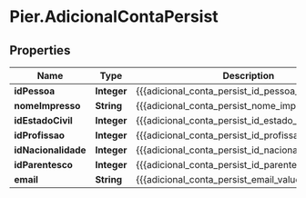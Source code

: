 # Pier.AdicionalContaPersist

## Properties
Name | Type | Description | Notes
------------ | ------------- | ------------- | -------------
**idPessoa** | **Integer** | {{{adicional_conta_persist_id_pessoa_value}}} | 
**nomeImpresso** | **String** | {{{adicional_conta_persist_nome_impresso_value}}} | [optional] 
**idEstadoCivil** | **Integer** | {{{adicional_conta_persist_id_estado_civil_value}}} | [optional] 
**idProfissao** | **Integer** | {{{adicional_conta_persist_id_profissao_value}}} | [optional] 
**idNacionalidade** | **Integer** | {{{adicional_conta_persist_id_nacionalidade_value}}} | [optional] 
**idParentesco** | **Integer** | {{{adicional_conta_persist_id_parentesco_value}}} | [optional] 
**email** | **String** | {{{adicional_conta_persist_email_value}}} | [optional] 


